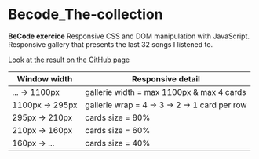 # Becode_The-collection

**BeCode exercice**
Responsive CSS and DOM manipulation with JavaScript.
Responsive gallery that presents the last 32 songs I listened to.

[Look at the result on the GitHub page](https://victort-github.github.io/Becode_The-Collection/)

| Window width    | Responsive detail                             |
| --------------- | --------------------------------------------- |
| ... -> 1100px   | gallerie width = max 1100px & max 4 cards     |
| 1100px -> 295px | gallerie wrap = 4 -> 3 -> 2 -> 1 card per row |
| 295px -> 210px  | cards size = 80%                              |
| 210px -> 160px  | cards size = 60%                              |
| 160px -> ...    | cards size = 40%                              |
